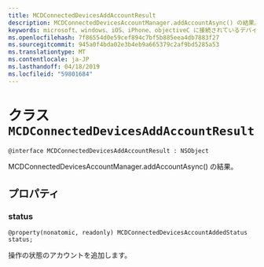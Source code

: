```yaml
---
title: MCDConnectedDevicesAddAccountResult
description: MCDConnectedDevicesAccountManager.addAccountAsync() の結果。
keywords: microsoft、windows、iOS、iPhone、objectiveC に接続されているデバイス、プロジェクトのローマ
ms.openlocfilehash: 7f86554d0e59cef894c7bf5b885eea4db7883f27
ms.sourcegitcommit: 945a0f4bda02e3b4eb9a665379c2af9bd5285a53
ms.translationtype: MT
ms.contentlocale: ja-JP
ms.lasthandoff: 04/18/2019
ms.locfileid: "59801684"
---
```

# <a name="class-mcdconnecteddevicesaddaccountresult"></a>クラス `MCDConnectedDevicesAddAccountResult` 

```
@interface MCDConnectedDevicesAddAccountResult : NSObject
```  
MCDConnectedDevicesAccountManager.addAccountAsync() の結果。

## <a name="properties"></a>プロパティ

### <a name="status"></a>status

`@property(nonatomic, readonly) MCDConnectedDevicesAccountAddedStatus status;`

操作の状態のアカウントを追加します。
